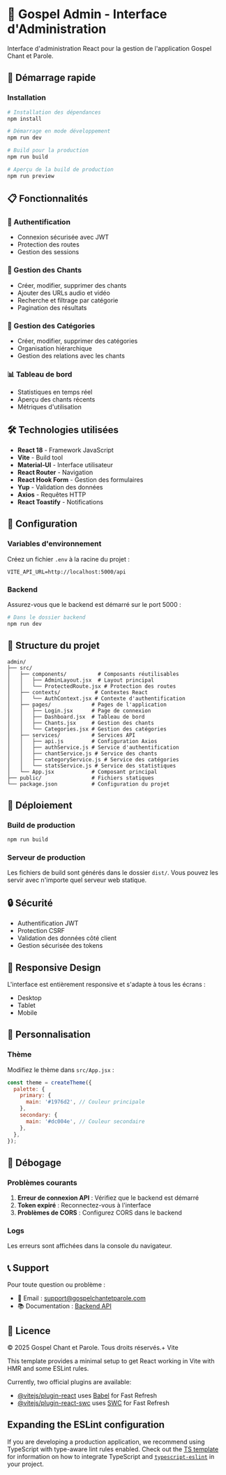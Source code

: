 # 🎵 Gospel Admin - Interface d'Administration

Interface d'administration React pour la gestion de l'application Gospel Chant et Parole.

## 🚀 Démarrage rapide

### Installation

```bash
# Installation des dépendances
npm install

# Démarrage en mode développement
npm run dev

# Build pour la production
npm run build

# Aperçu de la build de production
npm run preview
```

## 📋 Fonctionnalités

### 🔐 Authentification
- Connexion sécurisée avec JWT
- Protection des routes
- Gestion des sessions

### 🎵 Gestion des Chants
- Créer, modifier, supprimer des chants
- Ajouter des URLs audio et vidéo
- Recherche et filtrage par catégorie
- Pagination des résultats

### 📂 Gestion des Catégories
- Créer, modifier, supprimer des catégories
- Organisation hiérarchique
- Gestion des relations avec les chants

### 📊 Tableau de bord
- Statistiques en temps réel
- Aperçu des chants récents
- Métriques d'utilisation

## 🛠️ Technologies utilisées

- **React 18** - Framework JavaScript
- **Vite** - Build tool
- **Material-UI** - Interface utilisateur
- **React Router** - Navigation
- **React Hook Form** - Gestion des formulaires
- **Yup** - Validation des données
- **Axios** - Requêtes HTTP
- **React Toastify** - Notifications

## 🔧 Configuration

### Variables d'environnement

Créez un fichier `.env` à la racine du projet :

```env
VITE_API_URL=http://localhost:5000/api
```

### Backend

Assurez-vous que le backend est démarré sur le port 5000 :

```bash
# Dans le dossier backend
npm run dev
```

## 📁 Structure du projet

```
admin/
├── src/
│   ├── components/          # Composants réutilisables
│   │   ├── AdminLayout.jsx  # Layout principal
│   │   └── ProtectedRoute.jsx # Protection des routes
│   ├── contexts/           # Contextes React
│   │   └── AuthContext.jsx # Contexte d'authentification
│   ├── pages/             # Pages de l'application
│   │   ├── Login.jsx      # Page de connexion
│   │   ├── Dashboard.jsx  # Tableau de bord
│   │   ├── Chants.jsx     # Gestion des chants
│   │   └── Categories.jsx # Gestion des catégories
│   ├── services/          # Services API
│   │   ├── api.js         # Configuration Axios
│   │   ├── authService.js # Service d'authentification
│   │   ├── chantService.js # Service des chants
│   │   ├── categoryService.js # Service des catégories
│   │   └── statsService.js # Service des statistiques
│   └── App.jsx            # Composant principal
├── public/                # Fichiers statiques
└── package.json           # Configuration du projet
```

## 🚀 Déploiement

### Build de production

```bash
npm run build
```

### Serveur de production

Les fichiers de build sont générés dans le dossier `dist/`. Vous pouvez les servir avec n'importe quel serveur web statique.

## 🔒 Sécurité

- Authentification JWT
- Protection CSRF
- Validation des données côté client
- Gestion sécurisée des tokens

## 📱 Responsive Design

L'interface est entièrement responsive et s'adapte à tous les écrans :
- Desktop
- Tablet
- Mobile

## 🎨 Personnalisation

### Thème

Modifiez le thème dans `src/App.jsx` :

```javascript
const theme = createTheme({
  palette: {
    primary: {
      main: '#1976d2', // Couleur principale
    },
    secondary: {
      main: '#dc004e', // Couleur secondaire
    },
  },
});
```

## 🐛 Débogage

### Problèmes courants

1. **Erreur de connexion API** : Vérifiez que le backend est démarré
2. **Token expiré** : Reconnectez-vous à l'interface
3. **Problèmes de CORS** : Configurez CORS dans le backend

### Logs

Les erreurs sont affichées dans la console du navigateur.

## 📞 Support

Pour toute question ou problème :
- 📧 Email : support@gospelchantetparole.com
- 📚 Documentation : [Backend API](../API_DOCUMENTATION.md)

## 📝 Licence

© 2025 Gospel Chant et Parole. Tous droits réservés.+ Vite

This template provides a minimal setup to get React working in Vite with HMR and some ESLint rules.

Currently, two official plugins are available:

- [@vitejs/plugin-react](https://github.com/vitejs/vite-plugin-react/blob/main/packages/plugin-react) uses [Babel](https://babeljs.io/) for Fast Refresh
- [@vitejs/plugin-react-swc](https://github.com/vitejs/vite-plugin-react/blob/main/packages/plugin-react-swc) uses [SWC](https://swc.rs/) for Fast Refresh

## Expanding the ESLint configuration

If you are developing a production application, we recommend using TypeScript with type-aware lint rules enabled. Check out the [TS template](https://github.com/vitejs/vite/tree/main/packages/create-vite/template-react-ts) for information on how to integrate TypeScript and [`typescript-eslint`](https://typescript-eslint.io) in your project.
